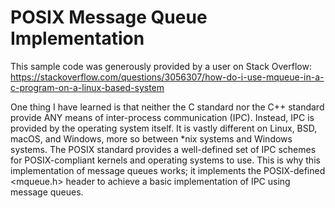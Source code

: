 # POSIX Message Queue Implementation
This sample code was generously provided by a user on Stack Overflow:
https://stackoverflow.com/questions/3056307/how-do-i-use-mqueue-in-a-c-program-on-a-linux-based-system

One thing I have learned is that neither the C standard nor the C++ standard provide ANY means of inter-process communication (IPC). Instead, IPC is provided by the operating system itself. It is vastly different on Linux, BSD, macOS, and Windows, more so between *nix systems and Windows systems. The POSIX standard provides a well-defined set of IPC schemes for POSIX-compliant kernels and operating systems to use. This is why this implementation of message queues works; it implements the POSIX-defined <mqueue.h> header to achieve a basic implementation of IPC using message queues.
